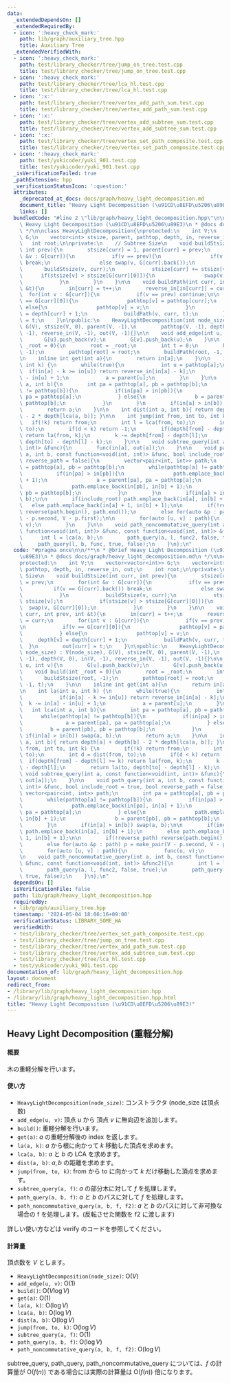 ```yaml
---
data:
  _extendedDependsOn: []
  _extendedRequiredBy:
  - icon: ':heavy_check_mark:'
    path: lib/graph/auxiliary_tree.hpp
    title: Auxiliary Tree
  _extendedVerifiedWith:
  - icon: ':heavy_check_mark:'
    path: test/library_checker/tree/jump_on_tree.test.cpp
    title: test/library_checker/tree/jump_on_tree.test.cpp
  - icon: ':heavy_check_mark:'
    path: test/library_checker/tree/lca_hl.test.cpp
    title: test/library_checker/tree/lca_hl.test.cpp
  - icon: ':x:'
    path: test/library_checker/tree/vertex_add_path_sum.test.cpp
    title: test/library_checker/tree/vertex_add_path_sum.test.cpp
  - icon: ':x:'
    path: test/library_checker/tree/vertex_add_subtree_sum.test.cpp
    title: test/library_checker/tree/vertex_add_subtree_sum.test.cpp
  - icon: ':x:'
    path: test/library_checker/tree/vertex_set_path_composite.test.cpp
    title: test/library_checker/tree/vertex_set_path_composite.test.cpp
  - icon: ':heavy_check_mark:'
    path: test/yukicoder/yuki_901.test.cpp
    title: test/yukicoder/yuki_901.test.cpp
  _isVerificationFailed: true
  _pathExtension: hpp
  _verificationStatusIcon: ':question:'
  attributes:
    _deprecated_at_docs: docs/graph/heavy_light_decomposition.md
    document_title: "Heavy Light Decomposition (\u91CD\u8EFD\u5206\u89E3)"
    links: []
  bundledCode: "#line 2 \"lib/graph/heavy_light_decomposition.hpp\"\n\n/**\n * @brief\
    \ Heavy Light Decomposition (\u91CD\u8EFD\u5206\u89E3)\n * @docs docs/graph/heavy_light_decomposition.md\n\
    \ */\n\nclass HeavyLightDecomposition{\nprotected:\n    int V;\n    vector<vector<int>>\
    \ G;\n    vector<int> stsize, parent, pathtop, depth, in, reverse_in, out;\n \
    \   int root;\n\nprivate:\n    // Subtree Size\n    void buildStsize(int curr,\
    \ int prev){\n        stsize[curr] = 1, parent[curr] = prev;\n        for(int\
    \ &v : G[curr]){\n            if(v == prev){\n                if(v == G[curr].back())\
    \ break;\n                else swap(v, G[curr].back());\n            }\n     \
    \       buildStsize(v, curr);\n            stsize[curr] += stsize[v];\n      \
    \      if(stsize[v] > stsize[G[curr][0]]){\n                swap(v, G[curr][0]);\n\
    \            }\n        }\n    }\n\n    void buildPath(int curr, int prev, int\
    \ &t){\n        in[curr] = t++;\n        reverse_in[in[curr]] = curr;\n      \
    \  for(int v : G[curr]){\n            if(v == prev) continue;\n\n            if(v\
    \ == G[curr][0]){\n                pathtop[v] = pathtop[curr];\n            }\
    \ else{\n                pathtop[v] = v;\n            }\n            depth[v]\
    \ = depth[curr] + 1;\n            buildPath(v, curr, t);\n        }\n        out[curr]\
    \ = t;\n    }\n\npublic:\n    HeavyLightDecomposition(int node_size) : V(node_size),\
    \ G(V), stsize(V, 0), parent(V, -1),\n        pathtop(V, -1), depth(V, 0), in(V,\
    \ -1), reverse_in(V, -1), out(V, -1){}\n\n    void add_edge(int u, int v){\n \
    \       G[u].push_back(v);\n        G[v].push_back(u);\n    }\n\n    void build(int\
    \ _root = 0){\n        root = _root;\n        int t = 0;\n        buildStsize(root,\
    \ -1);\n        pathtop[root] = root;\n        buildPath(root, -1, t);\n    }\n\
    \n    inline int get(int a){\n        return in[a];\n    }\n\n    int la(int a,\
    \ int k) {\n        while(true){\n            int u = pathtop[a];\n          \
    \  if(in[a] - k >= in[u]) return reverse_in[in[a] - k];\n            k -= in[a]\
    \ - in[u] + 1;\n            a = parent[u];\n        }\n    }\n\n    int lca(int\
    \ a, int b){\n        int pa = pathtop[a], pb = pathtop[b];\n        while(pathtop[a]\
    \ != pathtop[b]){\n            if(in[pa] > in[pb]){\n                a = parent[pa],\
    \ pa = pathtop[a];\n            } else{\n                b = parent[pb], pb =\
    \ pathtop[b];\n            }\n        }\n        if(in[a] > in[b]) swap(a, b);\n\
    \        return a;\n    }\n\n    int dist(int a, int b){ return depth[a] + depth[b]\
    \ - 2 * depth[lca(a, b)]; }\n\n    int jump(int from, int to, int k) {\n     \
    \   if(!k) return from;\n        int l = lca(from, to);\n        int d = dist(from,\
    \ to);\n        if(d < k) return -1;\n        if(depth[from] - depth[l] >= k)\
    \ return la(from, k);\n        k -= depth[from] - depth[l];\n        return la(to,\
    \ depth[to] - depth[l] - k);\n    }\n\n    void subtree_query(int a, const function<void(int,\
    \ int)> &func){\n        func(in[a], out[a]);\n    }\n\n    void path_query(int\
    \ a, int b, const function<void(int, int)> &func, bool include_root = true, bool\
    \ reverse_path = false){\n        vector<pair<int, int>> path;\n        int pa\
    \ = pathtop[a], pb = pathtop[b];\n        while(pathtop[a] != pathtop[b]){\n \
    \           if(in[pa] > in[pb]){\n                path.emplace_back(in[pa], in[a]\
    \ + 1);\n                a = parent[pa], pa = pathtop[a];\n            } else{\n\
    \                path.emplace_back(in[pb], in[b] + 1);\n                b = parent[pb],\
    \ pb = pathtop[b];\n            }\n        }\n        if(in[a] > in[b]) swap(a,\
    \ b);\n\n        if(include_root) path.emplace_back(in[a], in[b] + 1);\n     \
    \   else path.emplace_back(in[a] + 1, in[b] + 1);\n\n        if(!reverse_path)\
    \ reverse(path.begin(), path.end());\n        else for(auto &p : path) p = make_pair(V\
    \ - p.second, V - p.first);\n\n        for(auto [u, v] : path){\n            func(u,\
    \ v);\n        }\n    }\n\n    void path_noncommutative_query(int a, int b, const\
    \ function<void(int, int)> &func, const function<void(int, int)> &func2){\n  \
    \      int l = lca(a, b);\n        path_query(a, l, func2, false, true);\n   \
    \     path_query(l, b, func, true, false);\n    }\n};\n"
  code: "#pragma once\n\n/**\n * @brief Heavy Light Decomposition (\u91CD\u8EFD\u5206\
    \u89E3)\n * @docs docs/graph/heavy_light_decomposition.md\n */\n\nclass HeavyLightDecomposition{\n\
    protected:\n    int V;\n    vector<vector<int>> G;\n    vector<int> stsize, parent,\
    \ pathtop, depth, in, reverse_in, out;\n    int root;\n\nprivate:\n    // Subtree\
    \ Size\n    void buildStsize(int curr, int prev){\n        stsize[curr] = 1, parent[curr]\
    \ = prev;\n        for(int &v : G[curr]){\n            if(v == prev){\n      \
    \          if(v == G[curr].back()) break;\n                else swap(v, G[curr].back());\n\
    \            }\n            buildStsize(v, curr);\n            stsize[curr] +=\
    \ stsize[v];\n            if(stsize[v] > stsize[G[curr][0]]){\n              \
    \  swap(v, G[curr][0]);\n            }\n        }\n    }\n\n    void buildPath(int\
    \ curr, int prev, int &t){\n        in[curr] = t++;\n        reverse_in[in[curr]]\
    \ = curr;\n        for(int v : G[curr]){\n            if(v == prev) continue;\n\
    \n            if(v == G[curr][0]){\n                pathtop[v] = pathtop[curr];\n\
    \            } else{\n                pathtop[v] = v;\n            }\n       \
    \     depth[v] = depth[curr] + 1;\n            buildPath(v, curr, t);\n      \
    \  }\n        out[curr] = t;\n    }\n\npublic:\n    HeavyLightDecomposition(int\
    \ node_size) : V(node_size), G(V), stsize(V, 0), parent(V, -1),\n        pathtop(V,\
    \ -1), depth(V, 0), in(V, -1), reverse_in(V, -1), out(V, -1){}\n\n    void add_edge(int\
    \ u, int v){\n        G[u].push_back(v);\n        G[v].push_back(u);\n    }\n\n\
    \    void build(int _root = 0){\n        root = _root;\n        int t = 0;\n \
    \       buildStsize(root, -1);\n        pathtop[root] = root;\n        buildPath(root,\
    \ -1, t);\n    }\n\n    inline int get(int a){\n        return in[a];\n    }\n\
    \n    int la(int a, int k) {\n        while(true){\n            int u = pathtop[a];\n\
    \            if(in[a] - k >= in[u]) return reverse_in[in[a] - k];\n          \
    \  k -= in[a] - in[u] + 1;\n            a = parent[u];\n        }\n    }\n\n \
    \   int lca(int a, int b){\n        int pa = pathtop[a], pb = pathtop[b];\n  \
    \      while(pathtop[a] != pathtop[b]){\n            if(in[pa] > in[pb]){\n  \
    \              a = parent[pa], pa = pathtop[a];\n            } else{\n       \
    \         b = parent[pb], pb = pathtop[b];\n            }\n        }\n       \
    \ if(in[a] > in[b]) swap(a, b);\n        return a;\n    }\n\n    int dist(int\
    \ a, int b){ return depth[a] + depth[b] - 2 * depth[lca(a, b)]; }\n\n    int jump(int\
    \ from, int to, int k) {\n        if(!k) return from;\n        int l = lca(from,\
    \ to);\n        int d = dist(from, to);\n        if(d < k) return -1;\n      \
    \  if(depth[from] - depth[l] >= k) return la(from, k);\n        k -= depth[from]\
    \ - depth[l];\n        return la(to, depth[to] - depth[l] - k);\n    }\n\n   \
    \ void subtree_query(int a, const function<void(int, int)> &func){\n        func(in[a],\
    \ out[a]);\n    }\n\n    void path_query(int a, int b, const function<void(int,\
    \ int)> &func, bool include_root = true, bool reverse_path = false){\n       \
    \ vector<pair<int, int>> path;\n        int pa = pathtop[a], pb = pathtop[b];\n\
    \        while(pathtop[a] != pathtop[b]){\n            if(in[pa] > in[pb]){\n\
    \                path.emplace_back(in[pa], in[a] + 1);\n                a = parent[pa],\
    \ pa = pathtop[a];\n            } else{\n                path.emplace_back(in[pb],\
    \ in[b] + 1);\n                b = parent[pb], pb = pathtop[b];\n            }\n\
    \        }\n        if(in[a] > in[b]) swap(a, b);\n\n        if(include_root)\
    \ path.emplace_back(in[a], in[b] + 1);\n        else path.emplace_back(in[a] +\
    \ 1, in[b] + 1);\n\n        if(!reverse_path) reverse(path.begin(), path.end());\n\
    \        else for(auto &p : path) p = make_pair(V - p.second, V - p.first);\n\n\
    \        for(auto [u, v] : path){\n            func(u, v);\n        }\n    }\n\
    \n    void path_noncommutative_query(int a, int b, const function<void(int, int)>\
    \ &func, const function<void(int, int)> &func2){\n        int l = lca(a, b);\n\
    \        path_query(a, l, func2, false, true);\n        path_query(l, b, func,\
    \ true, false);\n    }\n};\n"
  dependsOn: []
  isVerificationFile: false
  path: lib/graph/heavy_light_decomposition.hpp
  requiredBy:
  - lib/graph/auxiliary_tree.hpp
  timestamp: '2024-05-04 18:06:16+09:00'
  verificationStatus: LIBRARY_SOME_WA
  verifiedWith:
  - test/library_checker/tree/vertex_set_path_composite.test.cpp
  - test/library_checker/tree/jump_on_tree.test.cpp
  - test/library_checker/tree/vertex_add_path_sum.test.cpp
  - test/library_checker/tree/vertex_add_subtree_sum.test.cpp
  - test/library_checker/tree/lca_hl.test.cpp
  - test/yukicoder/yuki_901.test.cpp
documentation_of: lib/graph/heavy_light_decomposition.hpp
layout: document
redirect_from:
- /library/lib/graph/heavy_light_decomposition.hpp
- /library/lib/graph/heavy_light_decomposition.hpp.html
title: "Heavy Light Decomposition (\u91CD\u8EFD\u5206\u89E3)"
---
```

## Heavy Light Decomposition (重軽分解)

#### 概要

木の重軽分解を行います。

#### 使い方

- `HeavyLightDecomposition(node_size)`: コンストラクタ (node_size は頂点数)
- `add_edge(u, v)`: 頂点 $u$ から 頂点 $v$ に無向辺を追加します。
- `build()`: 重軽分解を行います。
- `get(a)`: $a$ の重軽分解後の index を返します。
- `la(a, k)`: $a$ から根に向かって $k$ 移動した頂点を求めます。
- `lca(a, b)`: $a$ と $b$ の LCA を求めます。
- `dist(a, b)`: $a, b$ の距離を求めます。
- `jump(from, to, k)`: from から to に向かって $k$ だけ移動した頂点を求めます。
- `subtree_query(a, f)`: $a$ の部分木に対して $f$ を処理します。
- `path_query(a, b, f)`: $a$ と $b$ のパスに対して $f$ を処理します。
- `path_noncommutative_query(a, b, f, f2)`: $a$ と $b$ のパスに対して非可換な場合の f を処理します。(反転させた関数を f2 に渡します)

詳しい使い方などは verify のコードを参照してください。

#### 計算量

頂点数を $V$ とします。
- `HeavyLightDecomposition(node_size)`: $\mathrm{O}(V)$
- `add_edge(u, v)`: $\mathrm{O}(1)$
- `build()`: $\mathrm{O}(V \log V)$
- `get(a)`: $\mathrm{O}(1)$
- `la(a, k)`: $\mathrm{O}(\log V)$
- `lca(a, b)`: $\mathrm{O}(\log V)$
- `dist(a, b)`: $\mathrm{O}(\log V)$
- `jump(from, to, k)`: $\mathrm{O}(\log V)$
- `subtree_query(a, f)`: $\mathrm{O}(1)$
- `path_query(a, b, f)`: $\mathrm{O}(\log V)$
- `path_noncommutative_query(a, b, f, f2)`: $\mathrm{O}(\log V)$

subtree_query, path_query, path_noncommutative_query については、$f$ の計算量が $\mathrm{O}(f(n))$ である場合には実際の計算量は $\mathrm{O}(f(n))$ 倍になります。